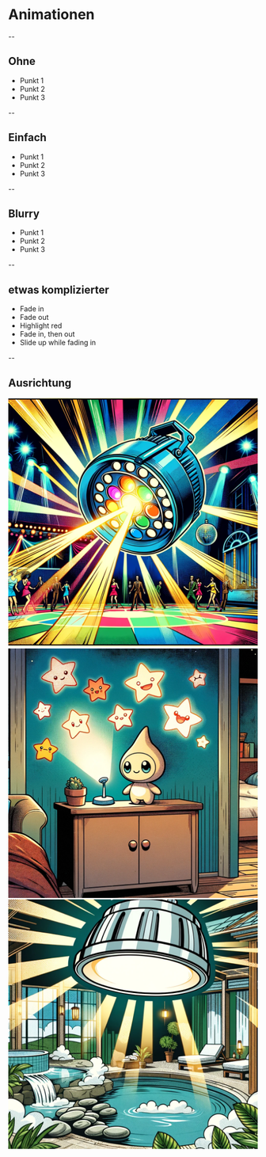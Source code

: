 # Animationen

--

## Ohne

* Punkt 1
* Punkt 2
* Punkt 3

--

## Einfach

* Punkt 1 <!-- .element: class="fragment" -->
* Punkt 2 <!-- .element: class="fragment" -->
* Punkt 3 <!-- .element: class="fragment" -->

--

## Blurry

* Punkt 1 <!-- .element: class="fragment custom blur" -->
* Punkt 2 <!-- .element: class="fragment custom blur" -->
* Punkt 3 <!-- .element: class="fragment custom blur" -->

--

## etwas komplizierter

* Fade in <!-- .element: class="fragment fade-in" -->
* Fade out <!-- .element: class="fragment fade-out" -->
* Highlight red <!-- .element: class="fragment highlight-red" -->
* Fade in, then out <!-- .element: class="fragment fade-in-then-out" -->
* Slide up while fading in <!-- .element: class="fragment fade-up" -->

--

## Ausrichtung

![](images/disco-light.png) <!-- .element: class="fragment" data-fragment-index="1" style="float: left; width: 30%" -->
![](images/sleeping-light.png) <!-- .element: class="fragment" data-fragment-index="2" style="float: center; width: 30%" -->
![](images/spa-light.png) <!-- .element: class="fragment" data-fragment-index="3" style="float: right; width: 30%" -->

